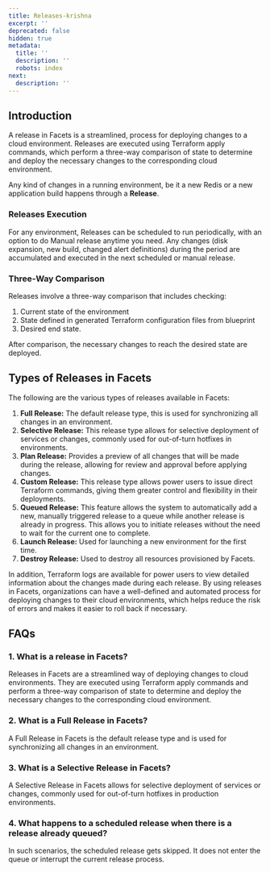 ```yaml
---
title: Releases-krishna
excerpt: ''
deprecated: false
hidden: true
metadata:
  title: ''
  description: ''
  robots: index
next:
  description: ''
---
```

## Introduction

A release in Facets is a streamlined, process for deploying changes to a cloud environment. Releases are executed using Terraform apply commands, which perform a three-way comparison of state to determine and deploy the necessary changes to the corresponding cloud environment.

Any kind of changes in a running environment, be it a new Redis or a new application build happens through a **Release**.

### Releases Execution

For any environment, Releases can be scheduled to run periodically, with an option to do Manual release anytime you need. Any changes (disk expansion, new build, changed alert definitions) during the period are accumulated and executed in the next scheduled or manual release.

### Three-Way Comparison

Releases involve a three-way comparison that includes checking:

1. Current state of the environment
2. State defined in generated Terraform configuration files from blueprint
3. Desired end state. 

After comparison, the necessary changes to reach the desired state are deployed.

## Types of Releases in Facets

The following are the various types of releases available in Facets:

1. **Full Release:** The default release type, this is used for synchronizing all changes in an environment.
2. **Selective Release:** This release type allows for selective deployment of services or changes, commonly used for out-of-turn hotfixes in environments.
3. **Plan Release:** Provides a preview of all changes that will be made during the release, allowing for review and approval before applying changes.
4. **Custom Release:** This release type allows power users to issue direct Terraform commands, giving them greater control and flexibility in their deployments.
5. **Queued Release:** This feature allows the system to automatically add a new, manually triggered release to a queue while another release is already in progress. This allows you to initiate releases without the need to wait for the current one to complete.
6. **Launch Release:** Used for launching a new environment for the first time.
7. **Destroy Release:** Used to destroy all resources provisioned by Facets.

In addition, Terraform logs are available for power users to view detailed information about the changes made during each release. By using releases in Facets, organizations can have a well-defined and automated process for deploying changes to their cloud environments, which helps reduce the risk of errors and makes it easier to roll back if necessary.

## FAQs

### 1. What is a release in Facets?

Releases in Facets are a streamlined way of deploying changes to cloud environments. They are executed using Terraform apply commands and perform a three-way comparison of state to determine and deploy the necessary changes to the corresponding cloud environment.

### 2. What is a Full Release in Facets?

A Full Release in Facets is the default release type and is used for synchronizing all changes in an environment.

### 3. What is a Selective Release in Facets?

A Selective Release in Facets allows for selective deployment of services or changes, commonly used for out-of-turn hotfixes in production environments.

### 4. What happens to a scheduled release when there is a release already queued?

In such scenarios, the scheduled release gets skipped. It does not enter the queue or interrupt the current release process.

